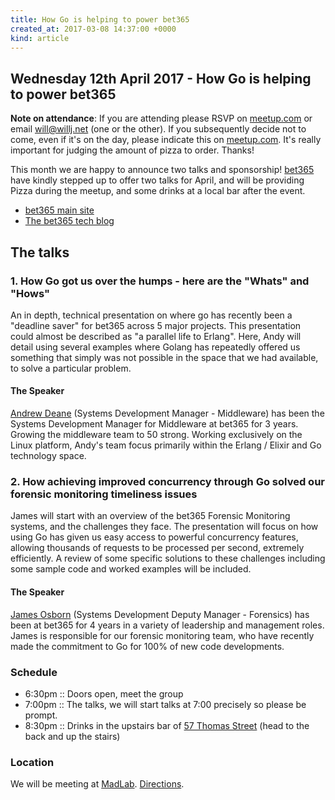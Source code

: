 ```yaml
---
title: How Go is helping to power bet365
created_at: 2017-03-08 14:37:00 +0000
kind: article
---
```


## Wednesday 12th April 2017 - How Go is helping to power bet365

**Note on attendance**: If you are attending please RSVP on [meetup.com](https://www.meetup.com/golang-mcr/events/238164149/?eventId=238164149) or email will@willj.net (one or the other). If you subsequently decide not to come, even if it's on the day, please indicate this on [meetup.com](https://www.meetup.com/golang-mcr/events/238164149/?eventId=238164149). It's really important for judging the amount of pizza to order. Thanks!

This month we are happy to announce two talks and sponsorship! [bet365](https://www.bet365.com/) have kindly stepped up to offer two talks for April, and will be providing Pizza during the meetup, and some drinks at a local bar after the event.

* [bet365 main site](https://www.bet365.com/)
* [The bet365 tech blog](http://bet365techblog.com/)

## The talks

### 1. How Go got us over the humps - here are the "Whats" and "Hows"

An in depth, technical presentation on where go has recently been a "deadline saver" for bet365 across 5 major projects. This presentation could almost be described as "a parallel life to Erlang". Here, Andy will detail using several examples where Golang has repeatedly offered us something that simply was not possible in the space that we had available, to solve a particular problem.

#### The Speaker

[Andrew Deane](https://uk.linkedin.com/in/andrew-deane-96b2441a) (Systems Development Manager - Middleware) has been the Systems Development Manager for Middleware  at bet365 for 3 years. Growing the middleware team to 50 strong. Working exclusively on the Linux platform, Andy's team focus primarily within the  Erlang / Elixir and Go technology space.

### 2. How achieving improved concurrency through Go solved our forensic monitoring timeliness issues

James will start with an overview of the bet365 Forensic Monitoring systems, and the challenges they face. The presentation will focus on how using Go has given  us easy access to powerful concurrency features, allowing thousands of requests to be processed per second, extremely efficiently. A review of some specific solutions to these challenges including some sample code and worked examples will be included.

#### The Speaker

[James Osborn](https://gb.linkedin.com/in/jamesosborn83) (Systems Development Deputy Manager - Forensics) has been at bet365 for 4 years in a variety of leadership and management roles. James is responsible for our forensic monitoring team, who have recently made the commitment to Go for 100% of  new code developments.

### Schedule

* 6:30pm :: Doors open, meet the group
* 7:00pm :: The talks, we will start talks at 7:00 precisely so please be prompt.
* 8:30pm :: Drinks in the upstairs bar of [57 Thomas Street](https://twitter.com/marble57tstreet) (head to the back and up the stairs)

### Location

We will be meeting at [MadLab](http://madlab.org.uk/). [Directions](https://madlab.org.uk/).
